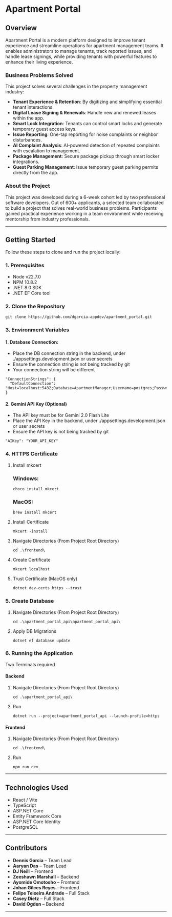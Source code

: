 # Apartment Portal

## Overview

Apartment Portal is a modern platform designed to improve tenant experience and streamline operations for apartment management teams. It enables administrators to manage tenants, track reported issues, and handle lease signings, while providing tenants with powerful features to enhance their living experience.

### Business Problems Solved

This project solves several challenges in the property management industry:

- **Tenant Experience & Retention**: By digitizing and simplifying essential tenant interactions.
- **Digital Lease Signing & Renewals**: Handle new and renewed leases within the app.
- **Smart Lock Integration**: Tenants can control smart locks and generate temporary guest access keys.
- **Issue Reporting**: One-tap reporting for noise complaints or neighbor disturbances.
- **AI Complaint Analysis**: AI-powered detection of repeated complaints with escalation to management.
- **Package Management**: Secure package pickup through smart locker integrations.
- **Guest Parking Management**: Issue temporary guest parking permits directly from the app.

### About the Project

This project was developed during a 6-week cohort led by two professional software developers. Out of 600+ applicants, a selected team collaborated to build a project that solves real-world business problems. Participants gained practical experience working in a team environment while receiving mentorship from industry professionals.

---

## Getting Started

Follow these steps to clone and run the project locally:

### 1. Prerequisites

- Node v22.7.0
- NPM 10.8.2
- .NET 8.0 SDK
- .NET EF Core tool 

### 2. Clone the Repository

```git clone https://github.com/dgarcia-appdev/apartment_portal.git```

### 3. Environment Variables

#### 1. Database Connection:
- Place the DB connection string in the backend, under ./appsettings.development.json or user secrets
- Ensure the connection string is not being tracked by git
- Your connection string will be different

```
"ConnectionStrings": {
  "DefaultConnection": "Host=localhost:5432;Database=ApartmentManager;Username=postgres;Password=admin"
}
```

#### 2. Gemini API Key (Optional)
- The API key must be for Gemini 2.0 Flash Lite
- Place the API Key in the backend, under ./appsettings.development.json or user secrets
- Ensure the API key is not being tracked by git

```
"AIKey": "YOUR_API_KEY"
```

### 4. HTTPS Certificate

1. Install mkcert
   ### Windows:
   ```choco install mkcert```
  
   ### MacOS:
   ```brew install mkcert```

2. Install Certificate

   ```mkcert -install```
3. Navigate Directories (From Project Root Directory)

   ```cd .\frontend\```
4. Create Certificate

   ```mkcert localhost```
5. Trust Certificate (MacOS only)

   ```dotnet dev-certs https --trust```

### 5. Create Database
1. Navigate Directories (From Project Root Directory)

   ```cd .\apartment_portal_api\apartment_portal_api\```

2. Apply DB Migrations

   ```dotnet ef database update```

### 6. Running the Application
Two Terminals required

  #### Backend
  1. Navigate Directories (From Project Root Directory)

     ```cd .\apartment_portal_api\```

  2. Run

     ```dotnet run --project=apartment_portal_api --launch-profile=https```

  #### Frontend
  1. Navigate Directories (From Project Root Directory)

     ```cd .\frontend\```

  2. Run

     ```npm run dev```

---

## Technologies Used

- React / Vite
- TypeScript
- ASP.NET Core
- Entity Framework Core
- ASP.NET Core Identity
- PostgreSQL

---

## Contributors

- **Dennis Garcia** – Team Lead  
- **Aaryan Das** – Team Lead  
- **DJ Neill** – Frontend  
- **Zeeshawn Marshall** – Backend  
- **Ayomide Omotosho** – Frontend  
- **Johan Gilces Reyes** – Frontend  
- **Felipe Teixeira Andrade** – Full Stack  
- **Casey Dietz** – Full Stack  
- **David Ogden** – Backend  

---


